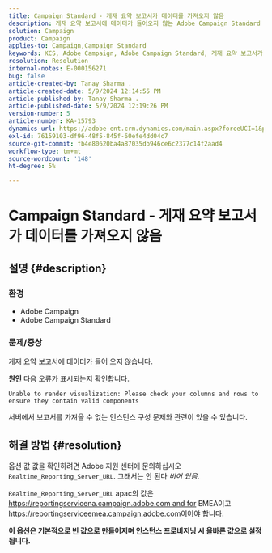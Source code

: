 ```yaml
---
title: Campaign Standard - 게재 요약 보고서가 데이터를 가져오지 않음
description: 게재 요약 보고서에 데이터가 들어오지 않는 Adobe Campaign Standard 문제를 해결하는 방법에 대해 알아봅니다.
solution: Campaign
product: Campaign
applies-to: Campaign,Campaign Standard
keywords: KCS, Adobe Campaign, Adobe Campaign Standard, 게재 요약 보고서가 데이터를 가져오지 않음, 문제 해결, Realtime_Reporting_Server_URL
resolution: Resolution
internal-notes: E-000156271
bug: false
article-created-by: Tanay Sharma .
article-created-date: 5/9/2024 12:14:55 PM
article-published-by: Tanay Sharma .
article-published-date: 5/9/2024 12:19:26 PM
version-number: 5
article-number: KA-15793
dynamics-url: https://adobe-ent.crm.dynamics.com/main.aspx?forceUCI=1&pagetype=entityrecord&etn=knowledgearticle&id=a7e082ba-fd0d-ef11-9f89-000d3a345e57
exl-id: 76159103-df96-48f5-845f-60efe4dd04c7
source-git-commit: fb4e80620ba4a87035db946ce6c2377c14f2aad4
workflow-type: tm+mt
source-wordcount: '148'
ht-degree: 5%

---
```


# Campaign Standard - 게재 요약 보고서가 데이터를 가져오지 않음

## 설명 {#description}


### 환경

- Adobe Campaign
- Adobe Campaign Standard


### 문제/증상

게재 요약 보고서에 데이터가 들어 오지 않습니다.

<b>원인</b>
다음 오류가 표시되는지 확인합니다.


```
Unable to render visualization: Please check your columns and rows to ensure they contain valid components
```


서버에서 보고서를 가져올 수 없는 인스턴스 구성 문제와 관련이 있을 수 있습니다.


## 해결 방법 {#resolution}


옵션 값 값을 확인하려면 Adobe 지원 센터에 문의하십시오 `Realtime_Reporting_Server_URL`. 그래서는 안 된다 *비어 있음*.

`Realtime_Reporting_Server_URL` apac의 값은 https://reportingservicena.campaign.adobe.com and for EMEA이고 https://reportingserviceemea.campaign.adobe.com이어야 합니다.

<b>이 옵션은 기본적으로 빈 값으로 만들어지며 인스턴스 프로비저닝 시 올바른 값으로 설정됩니다.</b>
